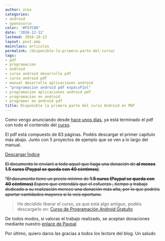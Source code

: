 ```yaml
---
author: alex
categories:
- android
- opensource
color: '#F57C00'
date: '2016-12-12'
lastmod: 2016-10-22
layout: post.amp
mainclass: articulos
permalink: /disponible-la-primera-parte-del-curso/
tags:
- pdf
- programacion
- android
- curso android desarrollo pdf
- curso android pdf
- manual desarrollo aplicaciones android
- "programacion android pdf espa\xF1ol"
- programacion aplicaciones android pdf
- programacion en android
- programar en android pdf
title: Disponible la primera parte del curso Android en PDF
---
```


Como vengo anunciando desde <a target="_blank" href="/terminada-la-primera-parte-del-manual">hace unos días</a>, ya está terminado el pdf con todo el contenido del <a target="_blank" href="https://elbauldelprogramador.com/curso-programacion-android/">curso</a>.

El pdf está compuesto de 83 páginas. Podéis descargar el primer capítulo más abajo. Junto con 5 proyectos de ejemplo que se ven a lo largo del manual.

<div class="button-post">
    <a id="androidCourseIndex" href="/pdfs/ProgramacionAndroidSample1.pdf" target="_blank">Descargar Índice</a>
</div>

<!--more--><!--ad-->

<del datetime="2014-02-08T09:06:51+00:00">El documento lo enviaré a todo aquel que haga una donación de <b>al menos 1.5 euros (Paypal se queda con 40 céntimos)</b></del>.

<del datetime="2016-10-22T07:50">"El documento tiene un precio mínimo de **1.5 euros (Paypal se queda con 40 céntimos)** Espero que entendáis que el esfuerzo , tiempo y trabajo dedicado a su realización merece una donación más alta, por lo que podréis aportar cantidades mayores si lo veis oportuno.</del>

> He decidido liberar el curso, ya que está algo antiguo, podéis descargarlo en: <a href="http://elbauldelprogramador.com/pdfs/PaqueteProgramacionAndroid.zip" id="androidCourse">Curso de Programación Android Gratuíto</a>

De todos modos, si valoras el trabajo realizado, se aceptan donaciones mediante nuestro [enlace de Paypal](https://www.paypal.me/elbaul)

Por último, quiero daros las gracias a todos los lectore del blog. Un saludo